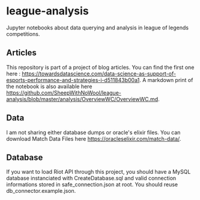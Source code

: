 # league-analysis
Jupyter notebooks about data querying and analysis in league of legends competitions.

## Articles
This repository is part of a project of blog articles. 
You can find the first one here : https://towardsdatascience.com/data-science-as-support-of-esports-performance-and-strategies-i-d511843b00a1. A markdown print of the notebook is also available here https://github.com/SheepWithNoWool/league-analysis/blob/master/analysis/OverviewWC/OverviewWC.md.

## Data
I am not sharing either database dumps or oracle's elixir files.
You can download Match Data Files here https://oracleselixir.com/match-data/.

## Database
If you want to load Riot API through this project, you should have a MySQL database instanciated with CreateDatabase.sql and valid connection informations stored in safe_connection.json at root. You should reuse db_connector.example.json.
